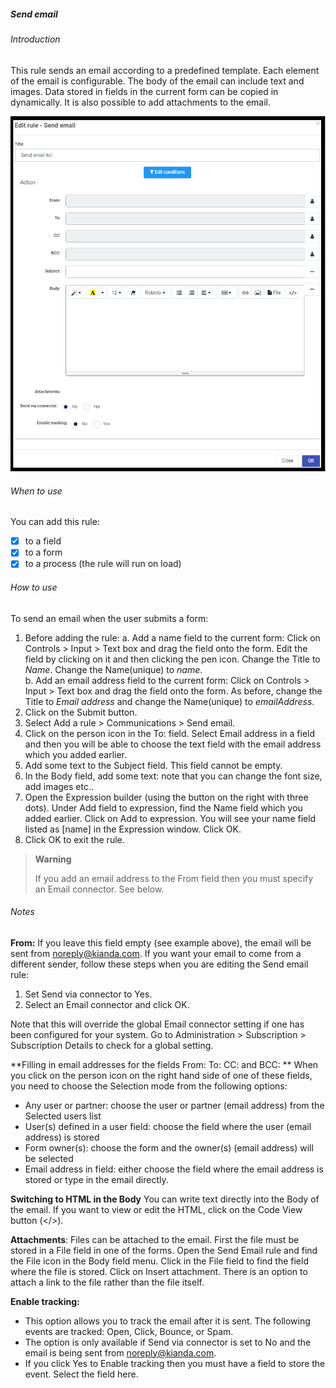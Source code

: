 ##### Send email 	 
###### Introduction
This rule sends an email according to a predefined template.  Each element of the email is configurable.  The body of the email can include text and images.  Data stored in fields in the current form can be copied in dynamically.  It is also possible to add attachments to the email.

![Send email rule dialog box](images/sendemail.png)

###### When to use 
You can add this rule:
- [x] to a field
- [x] to a form 
- [x] to a process (the rule will run on load)

###### How to use
To send an email when the user submits a form:
1. Before adding the rule: 
   a. Add a name field to the current form: Click on Controls > Input > Text box and drag the field onto the form.  Edit the field by clicking on it and then clicking the pen icon. Change the Title to *Name*.  Change the Name(unique) to *name*.  
   b. Add an email address field to the current form: Click on Controls > Input > Text box and drag the field onto the form.  As before, change the Title to *Email address* and change the Name(unique) to *emailAddress*.  
2. Click on the Submit button.
3. Select Add a rule > Communications  > Send email.
4. Click on the person icon in the To: field.  Select Email address in a field and then you will be able to choose the text field with the email address which you added earlier.
5. Add some text to the Subject field. This field cannot be empty.
6. In the Body field, add some text: note that you can change the font size, add images etc.. 
7. Open the Expression builder (using the button on the right with three dots). Under Add field to expression, find the Name field which you added earlier.  Click on Add to expression.  You will see your name field listed as [name] in the Expression window.  Click OK.
8. Click OK to exit the rule. 

> **Warning** 
>
> If you add an email address to the From field then you must specify an Email connector.  See below.

###### Notes

**From:** If you leave this field empty (see example above), the email will be sent from noreply@kianda.com.  If you want your email to come from a different sender, follow these steps when you are editing the Send email rule:

1. Set Send via connector to Yes.  
2. Select an Email connector and click OK.

Note that this will override the global Email connector setting if one has been configured for your system.  Go to Administration > Subscription > Subscription Details to check for a global setting. 

**Filling in email addresses for the fields From: To: CC: and BCC: **
When you click on the person icon on the right hand side of one of these fields, you need to choose the Selection mode from the following options:
* Any user or partner: choose the user or partner (email address) from the Selected users list
* User(s) defined in a user field: choose the field where the user (email address) is stored
* Form owner(s): choose the form and the owner(s) (email address) will be selected
* Email address in field: either choose the field where the email address is stored or type in the email directly.

**Switching to HTML in the Body**
You can write text directly into the Body of the email.  If you want to view or edit the HTML, click on the Code View button (</>).  


**Attachments**: Files can be attached to the email.  First the file must be stored in a File field in one of the forms.  Open the Send Email rule and find the File icon in the Body field menu.  Click in the File field to find the field where the file is stored. Click on Insert attachment.  There is an option to attach a link to the file rather than the file itself.

**Enable tracking:** 
* This option allows you to track the email after it is sent. The following events are tracked: Open, Click, Bounce, or Spam.  
* The option is only available if Send via connector is set to No and the email is being sent from noreply@kianda.com. 
* If you click Yes to Enable tracking then you must have a field to store the event.  Select the field here.  